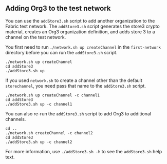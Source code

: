 ## Adding Org3 to the test network

You can use the `addStore3.sh` script to add another organization to the Fabric test network. The `addStore3.sh` script generates the store3 crypto material, creates an Org3 organization definition, and adds store 3 to a channel on the test network.

You first need to run `./network.sh up createChannel` in the `first-network` directory before you can run the `addStore3.sh` script.

```
./network.sh up createChannel
cd addStore3
./addStore3.sh up
```

If you used `network.sh` to create a channel other than the default `storechannel`, you need pass that name to the `addStore3.sh` script.
```
./network.sh up createChannel -c channel1
cd addStore3
./addStore3.sh up -c channel1
```

You can also re-run the `addStore3.sh` script to add Org3 to additional channels.
```
cd ..
./network.sh createChannel -c channel2
cd addStore3
./addStore3.sh up -c channel2
```

For more information, use `./addStore3.sh -h` to see the `addStore3.sh` help text.
